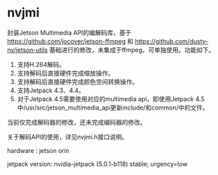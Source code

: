 # nvjmi
封装Jetson Multimedia API的编解码库，基于 https://github.com/jocover/jetson-ffmpeg 和 https://github.com/dusty-nv/jetson-utils 基础进行的修改，未集成于ffmpeg，可单独使用。功能如下。
1. 支持H.264解码。
2. 支持解码后直接硬件完成缩放操作。
3. 支持解码后直接硬件完成颜色空间转换操作。
4. 支持Jetpack 4.3、4.4。
5. 对于Jetpack 4.5需要使用对应的multimedia api，即使用Jetpack 4.5中/usr/src/jetson_multimedia_api更新include/和common/中的文件。

当前仅完成解码器的修改，还未完成编码器的修改。

关于解码API的使用，详见nvjmi.h接口说明。

hardware : jetson orin

jetpack version: nvidia-jetpack (5.0.1-b118) stable; urgency=low

